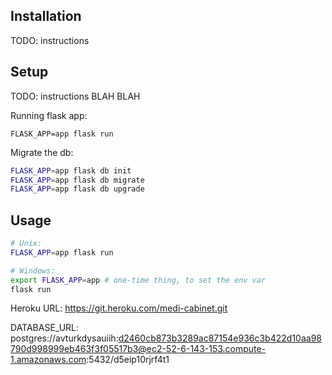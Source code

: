 ## Installation

TODO: instructions

## Setup

TODO: instructions BLAH BLAH

Running flask app:
```
FLASK_APP=app flask run
```

Migrate the db:

```sh
FLASK_APP=app flask db init
FLASK_APP=app flask db migrate
FLASK_APP=app flask db upgrade
```

## Usage

```sh
# Unix:
FLASK_APP=app flask run

# Windows:
export FLASK_APP=app # one-time thing, to set the env var
flask run
```

Heroku URL:
https://git.heroku.com/medi-cabinet.git


DATABASE_URL: 
 postgres://avturkdysauiih:d2460cb873b3289ac87154e936c3b422d10aa98790d998999eb463f3f05517b3@ec2-52-6-143-153.compute-1.amazonaws.com:5432/d5eip10rjrf4t1